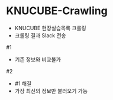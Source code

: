 # KNUCUBE-Crawling

- KNUCUBE 현장실습목록 크롤링
- 크롤링 결과 Slack 전송

#1
- 기존 정보와 비교불가

#2
- #1 해결
- 가장 최신의 정보만 불러오기 가능
